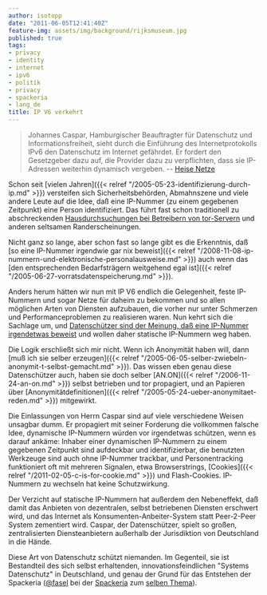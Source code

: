 ```yaml
---
author: isotopp
date: "2011-06-05T12:41:40Z"
feature-img: assets/img/background/rijksmuseum.jpg
published: true
tags:
- privacy
- identity
- internet
- ipv6
- politik
- privacy
- spackeria
- lang_de
title: IP V6 verkehrt
---
```

>Johannes Caspar, Hamburgischer Beauftragter für Datenschutz und
> Informationsfreiheit, sieht durch die Einführung des Internetprotokolls
> IPv6 den Datenschutz im Internet gefährdet. Er fordert den Gesetzgeber
> dazu auf, die Provider dazu zu verpflichten, dass sie IP-Adressen
> weiterhin dynamisch vergeben. 
>   -- [Heise Netze](http://www.heise.de/netze/meldung/Datenschuetzer-sorgt-sich-wegen-IPv6-1235312.html)


Schon seit [vielen Jahren]({{< relref "/2005-05-23-identifizierung-durch-ip.md" >}})
versteifen sich Sicherheitsbehörden, Abmahnszene und viele andere Leute
auf die Idee, daß eine IP-Nummer (zu einem gegebenen Zeitpunkt) eine
Person identifiziert. Das führt fast schon traditionell zu abschreckenden
[Hausdurchsuchungen bei Betreibern von tor-Servern](http://www.netzpolitik.org/2011/wieder-hausdurchsuchung-wegen-tor-exit-server/)
und anderen seltsamen Randerscheinungen.

Nicht ganz so lange, aber schon fast so lange gibt es die Erkenntnis, daß
[so eine IP-Nummer irgendwie gar nix beweist]({{< relref "/2008-11-08-ip-nummern-und-elektronische-personalausweise.md" >}})
auch wenn das 
[den entsprechenden Bedarfsträgern weitgehend egal ist]({{< relref "/2005-06-27-vorratsdatenspeicherung.md" >}}).

Anders herum hätten wir nun mit IP V6 endlich die Gelegenheit, feste
IP-Nummern und sogar Netze für daheim zu bekommen und so allen möglichen
Arten von Diensten aufzubauen, die vorher nur unter Schmerzen und
Performanceproblemen zu realisieren waren. Nun kehrt sich die Sachlage um,
und 
[Datenschützer sind der Meinung, daß eine IP-Nummer irgendetwas beweist](http://www.heise.de/netze/meldung/Datenschuetzer-sorgt-sich-wegen-IPv6-1235312.html)
und wollen daher statische IP-Nummern weg haben.

Die Logik erschließt sich mir nicht. Wenn ich Anonymität haben will, dann
[muß ich sie selber erzeugen]({{< relref "/2005-06-05-selber-zwiebeln-anonymit-t-selbst-gemacht.md" >}}).
Das wissen eben genau diese Datenschützer auch, haben sie doch selber
[AN.ON]({{< relref "/2006-11-24-an-on.md" >}}) selbst betrieben
und tor propagiert, und an Papieren über
[Anonymitätdefinitionen]({{< relref "/2005-05-24-ueber-anonymitaet-reden.md" >}})
mitgewirkt.

Die Einlassungen von Herrn Caspar sind auf viele verschiedene Weisen
unsagbar dumm. Er propagiert mit seiner Forderung die vollkommen falsche
Idee, dynamische IP-Nummern würden vor irgendetwas schützen, wenn es darauf
ankäme: Inhaber einer dynamischen IP-Nummern zu einem gegebenen Zeitpunkt
sind aufdeckbar und identifizierbar, die benutzten Werkzeuge sind auch ohne
IP-Nummer trackbar, und Personentracking funktioniert oft mit mehreren
Signalen, etwa Browserstrings,
[Cookies]({{< relref "/2011-02-05-c-is-for-cookie.md" >}}) und
Flash-Cookies. IP-Nummern zu wechseln hat keine Schutzwirkung.

Der Verzicht auf statische IP-Nummern hat außerdem den Nebeneffekt, daß
damit das Anbieten von dezentralen, selbst betriebenen Diensten erschwert
wird, und das Internet als Konsumenten-Anbeiter-System statt Peer-2-Peer
System zementiert wird. Caspar, der Datenschützer, spielt so großen,
zentralisierten Diensteanbietern außerhalb der Jurisdiktion von Deutschland
in die Hände.

Diese Art von Datenschutz schützt niemanden. Im Gegenteil, sie ist
Bestandteil des sich selbst erhaltenden, innovationsfeindlichen "Systems
Datenschutz" in Deutschland, und genau der Grund für das Entstehen der
Spackeria ([@fasel](http://twitter.com/fasel) bei der
[Spackeria](http://blog.spackeria.org) zum [selben
Thema](http://blog.spackeria.org/2011/05/27/ipv6-und-die-machtfrage/)).
